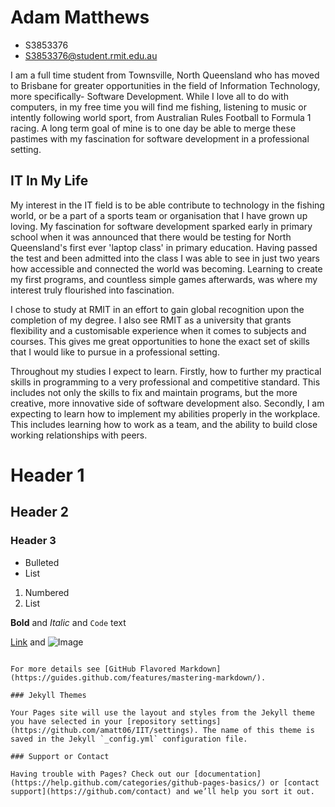 # Adam Matthews

- S3853376
- S3853376@student.rmit.edu.au

I am a full time student from Townsville, North Queensland who has moved to Brisbane for greater opportunities in the field of Information Technology, more specifically- Software Development.  While I love all to do with computers, in my free time you will find me fishing, listening to music or intently following world sport, from Australian Rules Football to Formula 1 racing.  A long term goal of mine is to one day be able to merge these pastimes with my fascination for software development in a professional setting.


## IT In My Life

My interest in the IT field is to be able contribute to technology in the fishing world, or be a part of a sports team or organisation that I have grown up loving.  My fascination for software development sparked early in primary school when it was announced that there would be testing for North Queensland's first ever 'laptop class' in primary education.  Having passed the test and been admitted into the class I was able to see in just two years how accessible and connected the world was becoming.  Learning to create my first programs, and countless simple games afterwards, was where my interest truly flourished into fascination.  

I chose to study at RMIT in an effort to gain global recognition upon the completion of my degree.  I also see RMIT as a university that grants flexibility and a customisable experience when it comes to subjects and courses.  This gives me great opportunities to hone the exact set of skills that I would like to pursue in a professional setting. 

Throughout my studies I expect to learn. Firstly, how to further my practical skills in programming to a very professional and competitive standard.  This includes not only the skills to fix and maintain programs, but the more creative, more innovative side of software development also.  Secondly, I am expecting to learn how to implement my abilities properly in the workplace.  This includes learning how to work as a team, and the ability to build close working relationships with peers.  




# Header 1
## Header 2
### Header 3

- Bulleted
- List

1. Numbered
2. List

**Bold** and _Italic_ and `Code` text

[Link](url) and ![Image](src)
```

For more details see [GitHub Flavored Markdown](https://guides.github.com/features/mastering-markdown/).

### Jekyll Themes

Your Pages site will use the layout and styles from the Jekyll theme you have selected in your [repository settings](https://github.com/amatt06/IIT/settings). The name of this theme is saved in the Jekyll `_config.yml` configuration file.

### Support or Contact

Having trouble with Pages? Check out our [documentation](https://help.github.com/categories/github-pages-basics/) or [contact support](https://github.com/contact) and we’ll help you sort it out.
